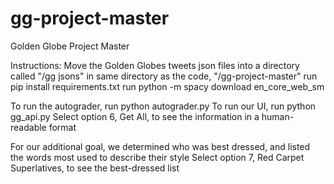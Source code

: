 # gg-project-master
Golden Globe Project Master

Instructions:
Move the Golden Globes tweets json files into a directory called "/gg jsons" in same directory as the code, "/gg-project-master"
run pip install requirements.txt
run python -m spacy download en_core_web_sm

To run the autograder, run python autograder.py 
To run our UI, run python gg_api.py
Select option 6, Get All, to see the information in a human-readable format

For our additional goal, we determined who was best dressed, and listed the words most used to describe their style
Select option 7, Red Carpet Superlatives, to see the best-dressed list
